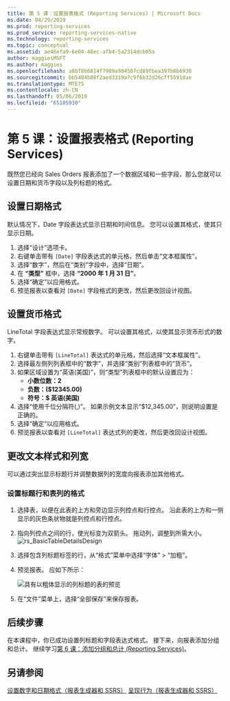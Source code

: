 ```yaml
---
title: 第 5 课：设置报表格式 (Reporting Services) | Microsoft Docs
ms.date: 04/29/2019
ms.prod: reporting-services
ms.prod_service: reporting-services-native
ms.technology: reporting-services
ms.topic: conceptual
ms.assetid: ae46efa9-6e04-48ec-afb4-5a2314dcb05a
author: maggiesMSFT
ms.author: maggies
ms.openlocfilehash: a8bf8b6814f7989a904507cd89fbea397b8b6930
ms.sourcegitcommit: bb5484b08f2aed3319a7c9f6b32d26cff5591dae
ms.translationtype: MTE75
ms.contentlocale: zh-CN
ms.lasthandoff: 05/06/2019
ms.locfileid: "65105930"
---
```

# <a name="lesson-5-formatting-a-report-reporting-services"></a>第 5 课：设置报表格式 (Reporting Services)

既然您已经向 Sales Orders 报表添加了一个数据区域和一些字段，那么您就可以设置日期和货币字段以及列标题的格式。

## <a name="bkmk_format_date"></a>设置日期格式

默认情况下，Date 字段表达式显示日期和时间信息。 您可以设置其格式，使其只显示日期。

1. 选择“设计”选项卡。
2. 右键单击带有 `[Date]` 字段表达式的单元格，然后单击“文本框属性”。
3. 选择“数字”，然后在“类别”字段中，选择“日期”。
4. 在 **“类型”** 框中，选择 **“2000 年 1 月 31 日”**。
5. 选择“确定”以应用格式。
6. 预览报表以查看对 `[Date]` 字段格式的更改，然后更改回设计视图。

## <a name="bkmk_format_currency"></a>设置货币格式

LineTotal 字段表达式显示常规数字。 可以设置其格式，以使其显示货币形式的数字。

1. 右键单击带有 `[LineTotal]` 表达式的单元格，然后选择“文本框属性”。
2. 选择最左侧列列表框中的“数字”，并选择“类别”列表框中的“货币”。
3. 如果区域设置为“英语(美国)”，则“类型”列表框中的默认设置应为：
    - **小数位数：2**
    - **负数：($12345.00)**
    - **符号：$ 英语(美国)**
4. 选择“使用千位分隔符(,)”。 如果示例文本显示“$12,345.00”，则说明设置是正确的。
5. 选择“确定”以应用格式。
6. 预览报表以查看对 `[LineTotal]` 表达式列的更改，然后更改回设计视图。  

## <a name="bkmk_change_textstyle"></a>更改文本样式和列宽

可以通过突出显示标题行并调整数据列的宽度向报表添加其他格式。

### <a name="to-format-header-rows-and-table-columns"></a>设置标题行和表列的格式

1. 选择表，以便在此表的上方和旁边显示列控点和行控点。 沿此表的上方和一侧显示的灰色条状物就是列控点和行控点。

2. 指向列控点之间的行，使光标变为双箭头。 拖动列，调整到所需大小。
    ![rs_BasicTableDetailsDesign](media/rs-basictabledetailsdesign.png)

3. 选择包含列标题标签的行，从“格式”菜单中选择“字体” > “加粗”。

4. 预览报表。 应如下所示：

    ![具有以粗体显示的列标题的表的预览](media/rs-basictabledetailsformattedpreview.png "Preview of table with bold column headers")  

5. 在“文件”菜单上，选择“全部保存”来保存报表。

## <a name="next-steps"></a>后续步骤

在本课程中，你已成功设置列标题和字段表达式格式。 接下来，向报表添加分组和总计。 继续学习[第 6 课：添加分组和总计 (Reporting Services)](lesson-6-adding-grouping-and-totals-reporting-services.md)。

## <a name="see-also"></a>另请参阅

[设置数字和日期格式（报表生成器和 SSRS）](report-design/formatting-numbers-and-dates-report-builder-and-ssrs.md)
[呈现行为（报表生成器和 SSRS）](report-design/rendering-behaviors-report-builder-and-ssrs.md)

